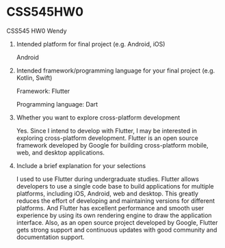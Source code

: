 # CSS545HW0
CSS545 HW0 Wendy
1. Intended platform for final project (e.g. Android, iOS)

   Android

2. Intended framework/programming language for your final project (e.g. Kotlin, Swift)

   Framework: Flutter
   
   Programming language: Dart
   
4. Whether you want to explore cross-platform development

   Yes. Since I intend to develop with Flutter, I may be interested in exploring cross-platform development. Flutter is an open source framework developed by Google for building cross-platform mobile, web, and desktop applications.
   
5. Include a brief explanation for your selections

   I used to use Flutter during undergraduate studies. Flutter allows developers to use a single code base to build applications for multiple platforms, including iOS, Android, web and desktop. This greatly reduces the effort of developing and maintaining versions for different platforms.
   And Flutter has excellent performance and smooth user experience by using its own rendering engine to draw the application interface.
   Also, as an open source project developed by Google, Flutter gets strong support and continuous updates with good community and documentation support.
